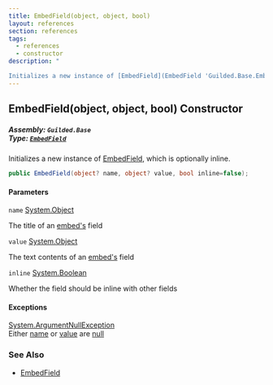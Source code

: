 ```yaml
---
title: EmbedField(object, object, bool)
layout: references
section: references
tags:
  - references
  - constructor
description: "

Initializes a new instance of [EmbedField](EmbedField 'Guilded.Base.Embeds.EmbedField'), which is optionally inline."
---
```


## EmbedField(object, object, bool) Constructor
##### **Assembly:** `Guilded.Base`<br/>**Type:** [`EmbedField`](EmbedField 'Guilded.Base.Embeds.EmbedField')

Initializes a new instance of [EmbedField](EmbedField 'Guilded.Base.Embeds.EmbedField'), which is optionally inline.

```csharp
public EmbedField(object? name, object? value, bool inline=false);
```
#### Parameters

<a name='Guilded.Base.Embeds.EmbedField.EmbedField(object,object,bool).name'></a>

`name` [System.Object](https://docs.microsoft.com/en-us/dotnet/api/System.Object 'System.Object')

The title of an [embed's](Embed 'Guilded.Base.Embeds.Embed') field

<a name='Guilded.Base.Embeds.EmbedField.EmbedField(object,object,bool).value'></a>

`value` [System.Object](https://docs.microsoft.com/en-us/dotnet/api/System.Object 'System.Object')

The text contents of an [embed's](Embed 'Guilded.Base.Embeds.Embed') field

<a name='Guilded.Base.Embeds.EmbedField.EmbedField(object,object,bool).inline'></a>

`inline` [System.Boolean](https://docs.microsoft.com/en-us/dotnet/api/System.Boolean 'System.Boolean')

Whether the field should be inline with other fields

#### Exceptions

[System.ArgumentNullException](https://docs.microsoft.com/en-us/dotnet/api/System.ArgumentNullException 'System.ArgumentNullException')  
Either [name](EmbedField.EmbedField(object,object,bool)#Guilded.Base.Embeds.EmbedField.EmbedField(object,object,bool).name 'Guilded.Base.Embeds.EmbedField.EmbedField(object, object, bool).name') or [value](EmbedField.EmbedField(object,object,bool)#Guilded.Base.Embeds.EmbedField.EmbedField(object,object,bool).value 'Guilded.Base.Embeds.EmbedField.EmbedField(object, object, bool).value') are [null](https://docs.microsoft.com/en-us/dotnet/csharp/language-reference/keywords/null 'https://docs.microsoft.com/en-us/dotnet/csharp/language-reference/keywords/null')

### See Also
- [EmbedField](EmbedField 'Guilded.Base.Embeds.EmbedField')